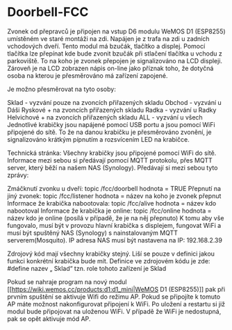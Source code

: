 # Doorbell-FCC
Zvonek od přepravců je připojen na vstup D6 modulu WeMOS D1 (ESP8255) umístěném ve staré montáži na zdi. Napájen je z trafa na zdi u zadních vchodových dveří. Tento modul má bzučák, tlačítko a displej. Pomocí tlačítka lze přepínat kde bude zvonit bzučák při stlačení tlačítka u vchodu z parkoviště. To na koho je zvonek přepojen je signalizováno na LCD displeji. Zároveň je na LCD zobrazen nápis on-line jako příznak toho, že dotyčná osoba na kterou je přesměrováno má zařízení zapojené.

Je možno přesměrovat na tyto osoby:

Sklad - vyzvání pouze na zvoncích přiřazených skladu
Obchod - vyzvání u Dáši Ryskové + na zvoncích přiřazených skladu
Radka - vyzvání u Radky Helvichové + na zvoncích přiřazených skladu
ALL - vyzvání u všech
Jednotlivé krabičky jsou napájené pomocí USB portu a jsou pomocí WiFi připojené do sítě. To že na danou krabičku je přesměrováno zvonění, je signalizováno krátkým pípnutím a rozsvícením LED na krabičce.

Technická stránka: Všechny krabičky jsou připojené pomocí WiFi do sítě. Informace mezi sebou si předávají pomocí MQTT protokolu, přes MQTT server, který běží na našem NAS (Synology). Předávají si mezi sebou tyto zprávy:

Zmáčknutí zvonku u dveří: topic /fcc/doorbell hodnota = TRUE
Přepnutí na jiný zvonek: topic /fcc/listener hodnota = název na koho je zvonek přepnut
Informace že krabička nabootovala: topic /fcc/alive hodnota = název kdo nabootoval
Informace že krabička je online: topic /fcc/online hodnota = název kdo je online (posílá v případě, že je na něj přepnuto)
K tomu aby vše fungovalo, musí být v provozu hlavní krabička s displejem, fungovat WiFi a musí být spuštěný NAS (Synology) s nainstalovaným MQTT serverem(Mosquito). IP adresa NAS musí být nastavena na IP: 192.168.2.39

Zdrojový kód mají všechny krabičky stejný. Liší se pouze v definici jakou funkci konkrétní krabička bude mít. Definice ve zdrojovém kódu je zde: #define nazev „ Sklad“ tzn. role tohoto zařízení je Sklad

Pokud se nahraje program na nový modul [[https://wiki.wemos.cc/products:d1:d1_mini|WeMOS D1 (ESP8255)]] pak při prvním spuštění se aktivuje Wifi do režimu AP. Pokud se připojíte k tomuto AP máte možnost nakonfigurovat připojení k WiFi. Po uložení a restartu si již modul bude připojovat na uloženou WiFi. V případě že WiFi je nedostupná, pak se opět aktivuje mód AP.

